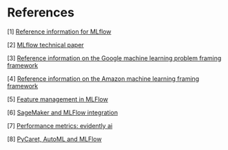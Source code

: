 # References

[1] [Reference information for MLflow](https://www.mlflow.org/docs/latest/)

[2] [MLflow technical paper](https://www-cs.stanford.edu/people/matei/papers/2018/ieee_mlflow.pdf)

[3] [Reference information on the Google machine learning problem framing framework](https://developers.google.com/machine-learning/problem-framing)

[4] [Reference information on the Amazon machine learning framing framework](https://docs.aws.amazon.com/wellarchitected/latest/machine-learning-lens/ml-problem-framing.html)

[5] [Feature management in MLFlow](https://github.com/mlflow/mlflow/blob/master/examples/multistep_workflow/MLproject)

[6] [SageMaker and MLFlow integration](https://aws.amazon.com/blogs/machine-learning/managing-your-machine-learning-lifecycle-with-mlflow-and-amazon-sagemaker/)

[7] [Performance metrics: evidently ai](https://evidentlyai.com/)

[8] [PyCaret, AutoML and MLFlow](https://pycaret.org/about)
